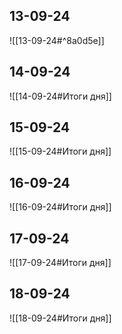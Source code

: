 ## 13-09-24
![[13-09-24#^8a0d5e]] 

## 14-09-24
![[14-09-24#Итоги дня]]

## 15-09-24
![[15-09-24#Итоги дня]] 

## 16-09-24
![[16-09-24#Итоги дня]]

## 17-09-24
![[17-09-24#Итоги дня]]

## 18-09-24
![[18-09-24#Итоги дня]]
